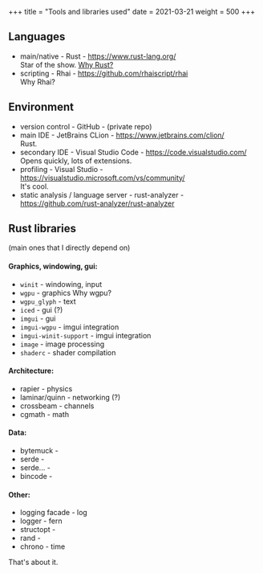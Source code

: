 +++
title = "Tools and libraries used"
date = 2021-03-21
weight = 500
+++

## Languages
- main/native - Rust - <https://www.rust-lang.org/>  
  Star of the show.
  [Why Rust?](../../blog/why-rust)
- scripting - Rhai - <https://github.com/rhaiscript/rhai>  
  Why Rhai?

## Environment
- version control - GitHub - (private repo)
- main IDE - JetBrains CLion - <https://www.jetbrains.com/clion/>  
  Rust.
- secondary IDE - Visual Studio Code - <https://code.visualstudio.com/>  
  Opens quickly, lots of extensions.
- profiling - Visual Studio - <https://visualstudio.microsoft.com/vs/community/>  
  It's cool.
- static analysis / language server - rust-analyzer - <https://github.com/rust-analyzer/rust-analyzer>

## Rust libraries
(main ones that I directly depend on)  

#### Graphics, windowing, gui:
- `winit` - windowing, input
- `wgpu` - graphics
  Why wgpu?
- `wgpu_glyph` - text
- `iced` - gui (?)
- `imgui` - gui
- `imgui-wgpu` - imgui integration
- `imgui-winit-support` - imgui integration
- `image` - image processing
- `shaderc` - shader compilation

#### Architecture:
- rapier - physics
- laminar/quinn - networking (?)
- crossbeam - channels
- cgmath - math

#### Data:
- bytemuck - 
- serde - 
- serde... - 
- bincode - 

#### Other:
- logging facade - log
- logger - fern
- structopt - 
- rand - 
- chrono - time
  
That's about it.


